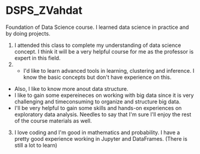 # DSPS_ZVahdat

Foundation of Data Science course.
I learned data science in practice and by doing projects.
1) I attended this class to complete my understanding of data science concept. I think it will be a very helpful course for me as the professor is expert in this field. 
2) - I'd like to learn advanced tools in learning, clustering and inference. I know the basic concepts but don't have experience on this.
- Also, I like to know more anout data structure.
-  I like to gain some expereineces on working with big data since it is very challenging and timeconsuming to organize and structure big data. 
- I'll be very helpful to gain some skills and hands-on experiences on exploratory data analysis.
  Needles to say that I'm sure I'll enjoy the rest of the course materials as well.
  
3) I love coding and I'm good in mathematics and probability. I have a pretty good experience working in Jupyter and DataFrames. (There is still a lot to learn)
